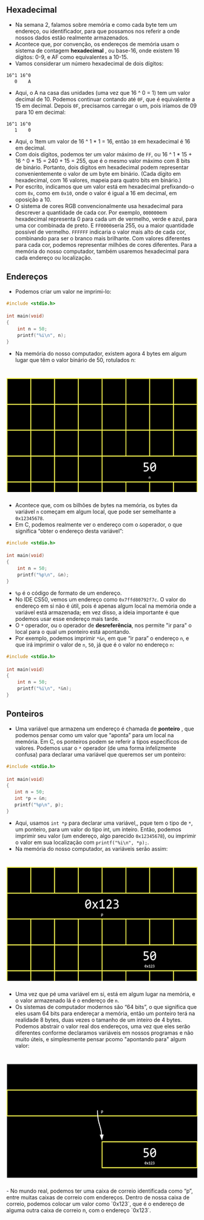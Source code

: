 ## Hexadecimal

- Na semana 2, falamos sobre memória e como cada byte tem um endereço, ou identificador, para que possamos nos referir a onde nossos dados estão realmente armazenados.
- Acontece que, por convenção, os endereços de memória usam o sistema de contagem **hexadecimal** , ou base-16, onde existem 16 dígitos: 0-9, e AF como equivalentes a 10-15.
- Vamos considerar um número hexadecimal de dois dígitos:

```
16^1 16^0
   0    A
```

- Aqui, o A na casa das unidades (uma vez que 16 ^ 0 = 1) tem um valor decimal de 10. Podemos continuar contando até `0F`, que é equivalente a 15 em decimal.
Depois `0F`, precisamos carregar o um, pois iríamos de 09 para 10 em decimal:

```
16^1 16^0
   1    0
```

- Aqui, o 1tem um valor de 16 ^ 1 * 1 = 16, então `10` em hexadecimal é 16 em decimal.
- Com dois dígitos, podemos ter um valor máximo de `FF`, ou 16 ^ 1 * 15 + 16 ^ 0 * 15 = 240 + 15 = 255, que é o mesmo valor máximo com 8 bits de binário. Portanto, dois dígitos em hexadecimal podem representar convenientemente o valor de um byte em binário. (Cada dígito em hexadecimal, com 16 valores, mapeia para quatro bits em binário.)
- Por escrito, indicamos que um valor está em hexadecimal prefixando-o com `0x`, como em `0x10`, onde o valor é igual a 16 em decimal, em oposição a 10.
- O sistema de cores RGB convencionalmente usa hexadecimal para descrever a quantidade de cada cor. Por exemplo, `000000`em hexadecimal representa 0 para cada um de vermelho, verde e azul, para uma cor combinada de preto. E `FF0000`seria 255, ou a maior quantidade possível de vermelho. `FFFFFF` indicaria o valor mais alto de cada cor, combinando para ser o branco mais brilhante. Com valores diferentes para cada cor, podemos representar milhões de cores diferentes.
Para a memória do nosso computador, também usaremos hexadecimal para cada endereço ou localização.

## Endereços

- Podemos criar um valor ne imprimi-lo:

```c
#include <stdio.h>

int main(void)
{
    int n = 50;
    printf("%i\n", n);
}
```

- Na memória do nosso computador, existem agora 4 bytes em algum lugar que têm o valor binário de 50, rotulados n:

<h1 align="center">
   <img alt="n" src=".github/n.png" height="300px" />
</h1>

- Acontece que, com os bilhões de bytes na memória, os bytes da variável `n` começam em algum local, que pode ser semelhante a `0x12345678`.
- Em C, podemos realmente ver o endereço com o `&`operador, o que significa “obter o endereço desta variável”:

```c
#include <stdio.h>

int main(void)
{
    int n = 50;
    printf("%p\n", &n);
}
```

- `%p` é o código de formato de um endereço.
- No IDE CS50, vemos um endereço como `0x7ffd80792f7c`. O valor do endereço em si não é útil, pois é apenas algum local na memória onde a variável está armazenada; em vez disso, a ideia importante é que podemos usar esse endereço mais tarde.
- O `*` operador, ou o operador de **desreferência**, nos permite "ir para" o local para o qual um ponteiro está apontando.
- Por exemplo, podemos imprimir `*&n`, em que “ir para” o endereço `n`, e que irá imprimir o valor de `n`, `50`, já que é o valor no endereço `n`:

```c
#include <stdio.h>

int main(void)
{
    int n = 50;
    printf("%i\n", *&n);
}
```

## Ponteiros


- Uma variável que armazena um endereço é chamada de **ponteiro** , que podemos pensar como um valor que “aponta” para um local na memória. Em C, os ponteiros podem se referir a tipos específicos de valores.
Podemos usar o `*` operador (de uma forma infelizmente confusa) para declarar uma variável que queremos ser um ponteiro:

```c
#include <stdio.h>

int main(void)
{
   int n = 50;
   int *p = &n;
   printf("%p\n", p);
}
```
- Aqui, usamos `int *p` para declarar uma variável,, pque tem o tipo de `*`, um ponteiro, para um valor do tipo int, um inteiro. Então, podemos imprimir seu valor (um endereço, algo parecido `0x12345678`), ou imprimir o valor em sua localização com `printf("%i\n", *p);`.
- Na memória do nosso computador, as variáveis serão assim:

<h1 align="center">
   <img alt="p" src=".github/p.png" height="300px" />
</h1>

- Uma vez que pé uma variável em si, está em algum lugar na memória, e o valor armazenado lá é o endereço de `n`.
- Os sistemas de computador modernos são “64 bits”, o que significa que eles usam 64 bits para endereçar a memória, então um ponteiro terá na realidade 8 bytes, duas vezes o tamanho de um inteiro de 4 bytes.
Podemos abstrair o valor real dos endereços, uma vez que eles serão diferentes conforme declaramos variáveis ​​em nossos programas e não muito úteis, e simplesmente pensar pcomo "apontando para" algum valor:

<h1 align="center">
   <img alt="pointing" src=".github/pointing.png" height="300px" />
</h1>
- No mundo real, podemos ter uma caixa de correio identificada como “p”, entre muitas caixas de correio com endereços. Dentro de nossa caixa de correio, podemos colocar um valor como `0x123`, que é o endereço de alguma outra caixa de correio n, com o endereço `0x123`.